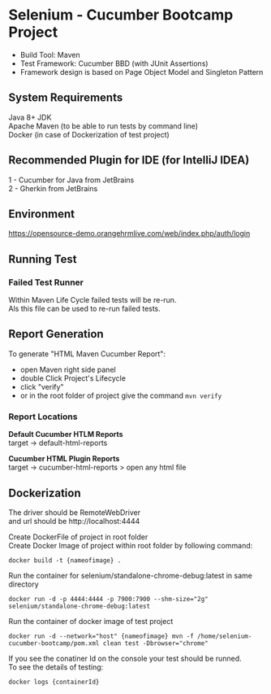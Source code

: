 # Selenium - Cucumber Bootcamp Project

- Build Tool: Maven  
- Test Framework: Cucumber BBD (with JUnit Assertions)  
- Framework design is based on Page Object Model and Singleton Pattern

## System Requirements
Java 8+ JDK  
Apache Maven (to be able to run tests by command line)  
Docker (in case of Dockerization of test project)  

## Recommended Plugin for IDE (for IntelliJ IDEA)
1 - Cucumber for Java from JetBrains  
2 - Gherkin from JetBrains

## Environment
https://opensource-demo.orangehrmlive.com/web/index.php/auth/login 

## Running Test


### Failed Test Runner
Within Maven Life Cycle failed tests will be re-run.  
Als this file can be used to re-run failed tests. 


## Report Generation
To generate "HTML Maven Cucumber Report":
- open Maven right side panel  
- double Click Project's Lifecycle  
- click "verify"
- or in the root folder of project give the command `mvn verify`  

### Report Locations
**Default Cucumber HTLM Reports**  
target -> default-html-reports

**Cucumber HTML Plugin Reports**  
target -> cucumber-html-reports > open any html file



## Dockerization


The driver should be RemoteWebDriver  
and url should be http://localhost:4444

Create DockerFile of project in root folder   
Create Docker Image of project within root folder by following command:  
```
docker build -t {nameofimage} .
```

Run the container for selenium/standalone-chrome-debug:latest in same directory  
```
docker run -d -p 4444:4444 -p 7900:7900 --shm-size="2g" selenium/standalone-chrome-debug:latest
```
Run the container of docker image of test project  
```
docker run -d --network="host" {nameofimage} mvn -f /home/selenium-cucumber-bootcamp/pom.xml clean test -Dbrowser="chrome"
```

If you see the conatiner Id on the console your test should be runned.  
To see the details of testing:
```
docker logs {containerId}
```

